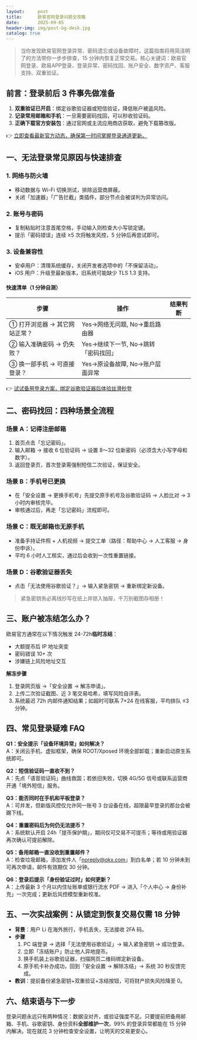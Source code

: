 ```yaml
---
layout:     post
title:      欧易官网登录问题全攻略
date:       2025-09-05
header-img: img/post-bg-desk.jpg
catalog: true
---
```


> 当你发现欧易官网登录异常、密码遗忘或设备故障时，这篇指南将用简洁明了的方法带你一步步排查，15 分钟内恢复正常交易。核心关键词：欧易官网登录、欧易APP登录、登录异常、密码找回、账户安全、数字资产、客服支持、双重验证。

## 前言：登录前后 3 件事先做准备  
1. **双重验证已开启**：绑定谷歌验证器或短信验证，降低账户被盗风险。  
2. **记录常用邮箱和手机**：一旦需要密码找回，可以秒收验证码。  
3. **正确下载官方安装包**：通过官网或主流应用商店获取，避免下载篡改版。  

👉 [立即查看最新官方动态，确保第一时间掌握登录通道更新。](https://okxdog.com/)

## 一、无法登录常见原因与快速排查

### 1. 网络与防火墙  
- 移动数据与 Wi-Fi 切换测试，排除运营商屏蔽。  
- 关闭「加速器」「广告拦截」类插件，部分节点会被误判为异常访问。  

### 2. 账号与密码  
- 复制粘贴时注意首尾空格，手动输入则检查大小写锁定键。  
- 提示「密码错误」连续 ≥5 次将触发风控，5 分钟后再尝试即可。  

### 3. 设备兼容性  
- 安卓用户：清理系统缓存，关闭开发者选项中的「不保留活动」。  
- iOS 用户：升级至最新版本，旧系统可能缺少 TLS 1.3 支持。  

#### 快速清单（1 分钟自测）  
| 步骤 | 操作 | 结果判断 |  
| --- | --- | --- |  
① 打开浏览器 → 其它网站正常？ | Yes→网络无问题, No→重启路由器  
② 输入准确密码 → 仍失败？ | Yes→继续下一节, No→跳转「密码找回」  
③ 换一部手机 → 可直接登录？ | Yes→原设备故障, No→账户层面异常  

👉 [试试备用登录方案，绑定谷歌验证器后体验丝滑秒登](https://okxdog.com/)

## 二、密码找回：四种场景全流程

### 场景 A：记得注册邮箱  
1. 首页点击「忘记密码」。  
2. 输入邮箱 → 接收 6 位验证码 → 设置 8～32 位新密码（必须含大小写字母和数字）。  
3. 返回登录页，首次登录需强制短信二次验证，保证安全。  

### 场景 B：手机号已更换  
- 在「安全设置 → 更换手机号」先提交原手机号及谷歌验证码 → 人脸比对 → 3 小时内审核完毕。  
- 审核通过后，再走「忘记密码」流程即可。  

### 场景 C：既无邮箱也无原手机  
- 准备手持证件照 + 人机视频 → 提交工单（路径：帮助中心 → 人工客服 → 身份申诉）。  
- 平均 6 小时人工核实，通过后会收到一次性重置链接。  

### 场景 D：谷歌验证器丢失  
- 点击「无法使用谷歌验证？」→ 输入紧急密钥 → 重新绑定新设备。  
> 紧急密钥务必离线抄写在纸上并锁入抽屉，千万别截图存相册！  

## 三、账户被冻结怎么办？

欧易官方通常在以下情况触发 24-72h**临时冻结**：  
- 大额提币后 IP 地址突变  
- 密码错误 10+ 次  
- 涉嫌链上风险地址交互  

**解冻步骤**  
1. 登录网页版 →「安全设置 → 解冻申请」。  
2. 上传二次验证截图、近 3 笔交易哈希，填写风险自评表。  
3. 系统最迟 72h 内邮件通知结果；如超时可联系 7×24 在线客服，平均排队 ≤3 分钟。  

## 四、常见登录疑难 FAQ

**Q1：安全提示「设备环境异常」如何解决？**  
A：关闭云手机、虚拟框架，确保 ROOT/Xposed 环境全部卸载；重新启动原生系统即可。  

**Q2：短信验证码一直收不到？**  
A：先点「语音验证码」曲线救国；若依旧失败，切换 4G/5G 信号或联系运营商开通「境外短信」服务。  

**Q3：能否同时在手机和平板登录？**  
A：可并发，但新版风控仅允许同一账号 3 台设备在线，超限最早登录的那台会被踢下线。  

**Q4：重置密码后为何仍无法提币？**  
A：系统默认开启 24h「提币保护期」，期间仅可交易不可提币；等待或用验证器再次确认可提前解除。  

**Q5：备用邮箱一直没收到重置邮件？**  
A：检查垃圾邮箱，添加发件人「noreply@okx.com」到白名单；若 10 分钟未到可再次申请，邮件有效期仅 30 分钟。  

**Q6：登录后提示「身份验证过时」如何更新？**  
A：上传最新 3 个月以内住址账单或银行流水 PDF → 进入「个人中心 → 身份补充」一次完成；更新后风控模型重新校准。

## 五、一次实战案例：从锁定到恢复交易仅需 18 分钟  
- **背景**：用户 Li 在海外旅行，手机丢失，无法接收 2FA 码。  
- **步骤**  
  1. PC 端登录 → 选择「无法使用谷歌验证」→ 输入紧急密钥 → 成功登录。  
  2. 立即「冻结账户」防止他人异地提币。  
  3. 换手机装上谷歌验证器，扫描网页二维码绑定新设备。  
  4. 原手机卡补办成功，回到「安全设置 → 解除冻结」→ 系统 30 秒反馈完成。  
- **教训**：提前备份紧急密钥+双重验证+冻结按钮，可将财产损失风险降至 0。  

## 六、结束语与下一步  
登录问题永远只有两种情况：数据没对齐，或验证强度不足。只要提前把备用邮箱、手机、谷歌密钥、身份资料**全部维护一次**，99% 的登录异常都能在 15 分钟内解决。现在就花 3 分钟检查安全设置，让明天的交易更安心。
